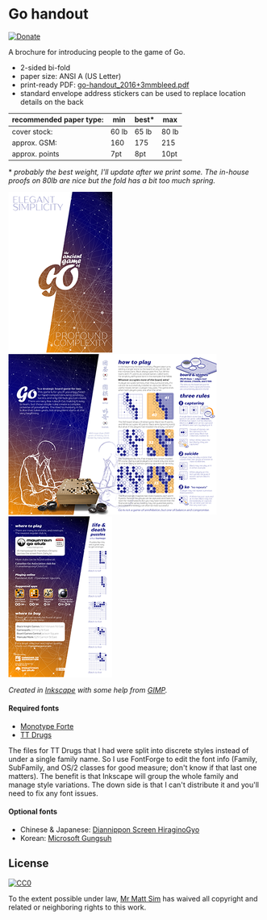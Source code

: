 # Go handout

[![Donate](https://img.shields.io/badge/Donate-PayPal-green.svg)](https://paypal.me/MrMattSim/5)

A brochure for introducing people to the game of Go.

* 2-sided bi-fold
* paper size: ANSI A (US Letter)
* print-ready PDF: [go-handout_2016+3mmbleed.pdf](https://github.com/MrMattSim/go-handout/raw/master/go-handout_2016+3mmbleed.pdf)
* standard envelope address stickers can be used to replace location details on the back

|recommended paper type: | min| best* | max |
|---|---|---|---|
| cover stock: | 60 lb | 65 lb | 80 lb |
| approx. GSM: | 160  | 175 | 215 |
| approx. points| 7pt | 8pt | 10pt |

\* _probably the best weight, I'll update after we print some. The in-house proofs on 80lb are nice but the fold has a bit too much spring._

![front](go-handout_front.png  "front") ![interior](go-handout_interior.png  "interior") ![back](go-handout_back.png  "back")

_Created in [Inkscape](https://inkscape.org) with some help from [GIMP](https://gimp.org)._

#### Required fonts
* [Monotype Forte](http://www.myfonts.com/fonts/mti/forte-mt/)
* [TT Drugs](http://www.myfonts.com/fonts/type-type/tt-drugs/)

The files for TT Drugs that I had were split into discrete styles instead of under a single family name. So I use FontForge to edit the font info (Family, SubFamily, and OS/2 classes for good measure; don't know if that last one matters). The benefit is that Inkscape will group the whole family and manage style variations. The down side is that I can't distribute it and you'll need to fix any font issues.

#### Optional fonts
* Chinese & Japanese: [Diannippon Screen HiraginoGyo](http://www.screen-hiragino.jp/lineup/hgyo/)
* Korean: [Microsoft Gungsuh](https://www.microsoft.com/typography/fonts/family.aspx?FID=358)


## License
[![CC0](http://mirrors.creativecommons.org/presskit/buttons/88x31/svg/cc-zero.svg)](https://creativecommons.org/publicdomain/zero/1.0/)

To the extent possible under law, [Mr Matt Sim](http://perceptual.space) has waived all copyright and related or neighboring rights to this work.
